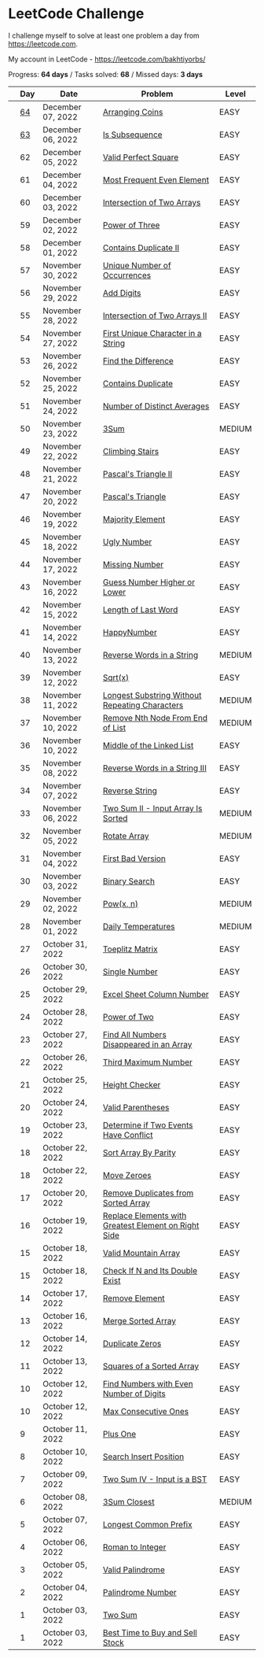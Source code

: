 # LeetCode Challenge
I challenge myself to solve at least one problem a day from https://leetcode.com. 

My account in LeetCode - https://leetcode.com/bakhtiyorbs/ 

Progress: **64 days** / Tasks solved: **68** / Missed days: **3 days**

|     | Day                            | Date              | Problem                                                                                                                                    | Level  |
|:----|--------------------------------|-------------------|--------------------------------------------------------------------------------------------------------------------------------------------|--------|
|     | [64](./src/ArrangingCoins.php) | December 07, 2022 | [Arranging Coins](https://leetcode.com/problems/arranging-coins)                                                                           | EASY   |
|     | [63](./src/IsSubsequence.php)  | December 06, 2022 | [Is Subsequence](https://leetcode.com/problems/is-subsequence)                                                                             | EASY   |
|     | 62                             | December 05, 2022 | [Valid Perfect Square](https://leetcode.com/problems/valid-perfect-square)                                                                 | EASY   |
|     | 61                             | December 04, 2022 | [Most Frequent Even Element](https://leetcode.com/problems/most-frequent-even-element)                                                     | EASY   |
|     | 60                             | December 03, 2022 | [Intersection of Two Arrays](https://leetcode.com/problems/intersection-of-two-arrays)                                                     | EASY   |
|     | 59                             | December 02, 2022 | [Power of Three](https://leetcode.com/problems/power-of-three)                                                                             | EASY   |
|     | 58                             | December 01, 2022 | [Contains Duplicate II](https://leetcode.com/problems/contains-duplicate-ii)                                                               | EASY   |
|     | 57                             | November 30, 2022 | [Unique Number of Occurrences](https://leetcode.com/problems/unique-number-of-occurrences)                                                 | EASY   |
|     | 56                             | November 29, 2022 | [Add Digits](https://leetcode.com/problems/add-digits)                                                                                     | EASY   |
|     | 55                             | November 28, 2022 | [Intersection of Two Arrays II](https://leetcode.com/problems/intersection-of-two-arrays-ii)                                               | EASY   |
|     | 54                             | November 27, 2022 | [First Unique Character in a String](https://leetcode.com/problems/first-unique-character-in-a-string)                                     | EASY   |
|     | 53                             | November 26, 2022 | [Find the Difference](https://leetcode.com/problems/find-the-difference)                                                                   | EASY   |
|     | 52                             | November 25, 2022 | [Contains Duplicate](https://leetcode.com/problems/contains-duplicate)                                                                     | EASY   |
|     | 51                             | November 24, 2022 | [Number of Distinct Averages](https://leetcode.com/problems/number-of-distinct-averages)                                                   | EASY   |
|     | 50                             | November 23, 2022 | [3Sum](https://leetcode.com/problems/3sum)                                                                                                 | MEDIUM |
|     | 49                             | November 22, 2022 | [Climbing Stairs](https://leetcode.com/problems/climbing-stairs)                                                                           | EASY   |
|     | 48                             | November 21, 2022 | [Pascal's Triangle II](https://leetcode.com/problems/pascals-triangle-ii)                                                                  | EASY   |
|     | 47                             | November 20, 2022 | [Pascal's Triangle](https://leetcode.com/problems/pascals-triangle)                                                                        | EASY   |
|     | 46                             | November 19, 2022 | [Majority Element](https://leetcode.com/problems/majority-element)                                                                         | EASY   |
|     | 45                             | November 18, 2022 | [Ugly Number](https://leetcode.com/problems/ugly-number)                                                                                   | EASY   |
|     | 44                             | November 17, 2022 | [Missing Number](https://leetcode.com/problems/missing-number)                                                                             | EASY   |
|     | 43                             | November 16, 2022 | [Guess Number Higher or Lower](https://leetcode.com/problems/guess-number-higher-or-lower)                                                 | EASY   |
|     | 42                             | November 15, 2022 | [Length of Last Word](https://leetcode.com/problems/length-of-last-word)                                                                   | EASY   |
|     | 41                             | November 14, 2022 | [HappyNumber](https://leetcode.com/problems/happy-number)                                                                                  | EASY   |
|     | 40                             | November 13, 2022 | [Reverse Words in a String](https://leetcode.com/problems/reverse-words-in-a-string)                                                       | MEDIUM |
|     | 39                             | November 12, 2022 | [Sqrt(x)](https://leetcode.com/problems/sqrtx)                                                                                             | EASY   |
|     | 38                             | November 11, 2022 | [Longest Substring Without Repeating Characters](https://leetcode.com/problems/longest-substring-without-repeating-characters)             | MEDIUM |
|     | 37                             | November 10, 2022 | [Remove Nth Node From End of List](https://leetcode.com/problems/remove-nth-node-from-end-of-list)                                         | MEDIUM |
|     | 36                             | November 10, 2022 | [Middle of the Linked List](https://leetcode.com/problems/middle-of-the-linked-list)                                                       | EASY   |
|     | 35                             | November 08, 2022 | [Reverse Words in a String III](https://leetcode.com/problems/reverse-words-in-a-string-iii)                                               | EASY   |
|     | 34                             | November 07, 2022 | [Reverse String](https://leetcode.com/problems/reverse-string)                                                                             | EASY   |
|     | 33                             | November 06, 2022 | [Two Sum II - Input Array Is Sorted](https://leetcode.com/problems/two-sum-ii-input-array-is-sorted)                                       | MEDIUM |
|     | 32                             | November 05, 2022 | [Rotate Array](https://leetcode.com/problems/rotate-array)                                                                                 | MEDIUM |
|     | 31                             | November 04, 2022 | [First Bad Version](https://leetcode.com/problems/first-bad-version)                                                                       | EASY   |
|     | 30                             | November 03, 2022 | [Binary Search](https://leetcode.com/problems/binary-search)                                                                               | EASY   |
|     | 29                             | November 02, 2022 | [Pow(x, n)](https://leetcode.com/problems/powx-n)                                                                                          | MEDIUM |
|     | 28                             | November 01, 2022 | [Daily Temperatures](https://leetcode.com/problems/daily-temperatures)                                                                     | MEDIUM |
|     | 27                             | October 31, 2022  | [Toeplitz Matrix](https://leetcode.com/problems/toeplitz-matrix)                                                                           | EASY   |
|     | 26                             | October 30, 2022  | [Single Number](https://leetcode.com/problems/single-number)                                                                               | EASY   |
|     | 25                             | October 29, 2022  | [Excel Sheet Column Number](https://leetcode.com/problems/excel-sheet-column-number)                                                       | EASY   |
|     | 24                             | October 28, 2022  | [Power of Two](https://leetcode.com/problems/power-of-two)                                                                                 | EASY   |
|     | 23                             | October 27, 2022  | [Find All Numbers Disappeared in an Array](https://leetcode.com/problems/find-all-numbers-disappeared-in-an-array)                         | EASY   |
|     | 22                             | October 26, 2022  | [Third Maximum Number](https://leetcode.com/problems/third-maximum-number)                                                                 | EASY   |
|     | 21                             | October 25, 2022  | [Height Checker](https://leetcode.com/problems/height-checker)                                                                             | EASY   |
|     | 20                             | October 24, 2022  | [Valid Parentheses](https://leetcode.com/problems/valid-parentheses)                                                                       | EASY   |
|     | 19                             | October 23, 2022  | [Determine if Two Events Have Conflict](https://leetcode.com/contest/weekly-contest-316/problems/determine-if-two-events-have-conflict)    | EASY   |
|     | 18                             | October 22, 2022  | [Sort Array By Parity](https://leetcode.com/problems/sort-array-by-parity)                                                                 | EASY   |
|     | 18                             | October 22, 2022  | [Move Zeroes](https://leetcode.com/problems/move-zeroes)                                                                                   | EASY   |
|     | 17                             | October 20, 2022  | [Remove Duplicates from Sorted Array](https://leetcode.com/problems/remove-duplicates-from-sorted-array)                                   | EASY   |
|     | 16                             | October 19, 2022  | [Replace Elements with Greatest Element on Right Side](https://leetcode.com/problems/replace-elements-with-greatest-element-on-right-side) | EASY   |
|     | 15                             | October 18, 2022  | [Valid Mountain Array](https://leetcode.com/problems/valid-mountain-array)                                                                 | EASY   |
|     | 15                             | October 18, 2022  | [Check If N and Its Double Exist](https://leetcode.com/problems/check-if-n-and-its-double-exist)                                           | EASY   |
|     | 14                             | October 17, 2022  | [Remove Element](https://leetcode.com/problems/remove-element)                                                                             | EASY   |
|     | 13                             | October 16, 2022  | [Merge Sorted Array](https://leetcode.com/problems/merge-sorted-array)                                                                     | EASY   |
|     | 12                             | October 14, 2022  | [Duplicate Zeros](https://leetcode.com/problems/duplicate-zeros)                                                                           | EASY   |
|     | 11                             | October 13, 2022  | [Squares of a Sorted Array](https://leetcode.com/problems/squares-of-a-sorted-array)                                                       | EASY   |
|     | 10                             | October 12, 2022  | [Find Numbers with Even Number of Digits](https://leetcode.com/problems/find-numbers-with-even-number-of-digits)                           | EASY   |
|     | 10                             | October 12, 2022  | [Max Consecutive Ones](https://leetcode.com/problems/max-consecutive-ones)                                                                 | EASY   |
|     | 9                              | October 11, 2022  | [Plus One](https://leetcode.com/problems/plus-one)                                                                                         | EASY   |
|     | 8                              | October 10, 2022  | [Search Insert Position](https://leetcode.com/problems/search-insert-position)                                                             | EASY   |
|     | 7                              | October 09, 2022  | [Two Sum IV - Input is a BST](https://leetcode.com/problems/two-sum-iv-input-is-a-bst)                                                     | EASY   |
|     | 6                              | October 08, 2022  | [3Sum Closest](https://leetcode.com/problems/3sum-closest)                                                                                 | MEDIUM |
|     | 5                              | October 07, 2022  | [Longest Common Prefix](https://leetcode.com/problems/longest-common-prefix)                                                               | EASY   |
|     | 4                              | October 06, 2022  | [Roman to Integer](https://leetcode.com/problems/roman-to-integer)                                                                         | EASY   |
|     | 3                              | October 05, 2022  | [Valid Palindrome](https://leetcode.com/problems/valid-palindrome)                                                                         | EASY   |
|     | 2                              | October 04, 2022  | [Palindrome Number](https://leetcode.com/problems/palindrome-number)                                                                       | EASY   |
|     | 1                              | October 03, 2022  | [Two Sum](https://leetcode.com/problems/two-sum)                                                                                           | EASY   |
|     | 1                              | October 03, 2022  | [Best Time to Buy and Sell Stock](https://leetcode.com/problems/best-time-to-buy-and-sell-stock)                                           | EASY   |
